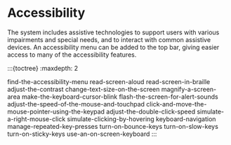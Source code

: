 # Accessibility

The system includes assistive technologies to support users with various impairments and special needs, and to interact with common assistive devices. An accessibility menu can be added to the top bar, giving easier access to many of the accessibility features.

:::{toctree}
:maxdepth: 2

find-the-accessibility-menu
read-screen-aloud
read-screen-in-braille
adjust-the-contrast
change-text-size-on-the-screen
magnify-a-screen-area
make-the-keyboard-cursor-blink
flash-the-screen-for-alert-sounds
adjust-the-speed-of-the-mouse-and-touchpad
click-and-move-the-mouse-pointer-using-the-keypad
adjust-the-double-click-speed
simulate-a-right-mouse-click
simulate-clicking-by-hovering
keyboard-navigation
manage-repeated-key-presses
turn-on-bounce-keys
turn-on-slow-keys
turn-on-sticky-keys
use-an-on-screen-keyboard
:::

